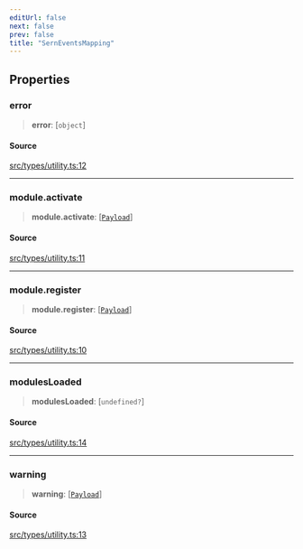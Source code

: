 ```yaml
---
editUrl: false
next: false
prev: false
title: "SernEventsMapping"
---
```


## Properties

### error

> **error**: [`object`]

#### Source

[src/types/utility.ts:12](https://github.com/sern-handler/handler/blob/513ac8edf4d89ef8d6a1ed18ea3d08f31adf7ddb/src/types/utility.ts#L12)

***

### module.activate

> **module.activate**: [[`Payload`](/v4/api/type-aliases/payload/)]

#### Source

[src/types/utility.ts:11](https://github.com/sern-handler/handler/blob/513ac8edf4d89ef8d6a1ed18ea3d08f31adf7ddb/src/types/utility.ts#L11)

***

### module.register

> **module.register**: [[`Payload`](/v4/api/type-aliases/payload/)]

#### Source

[src/types/utility.ts:10](https://github.com/sern-handler/handler/blob/513ac8edf4d89ef8d6a1ed18ea3d08f31adf7ddb/src/types/utility.ts#L10)

***

### modulesLoaded

> **modulesLoaded**: [`undefined?`]

#### Source

[src/types/utility.ts:14](https://github.com/sern-handler/handler/blob/513ac8edf4d89ef8d6a1ed18ea3d08f31adf7ddb/src/types/utility.ts#L14)

***

### warning

> **warning**: [[`Payload`](/v4/api/type-aliases/payload/)]

#### Source

[src/types/utility.ts:13](https://github.com/sern-handler/handler/blob/513ac8edf4d89ef8d6a1ed18ea3d08f31adf7ddb/src/types/utility.ts#L13)
